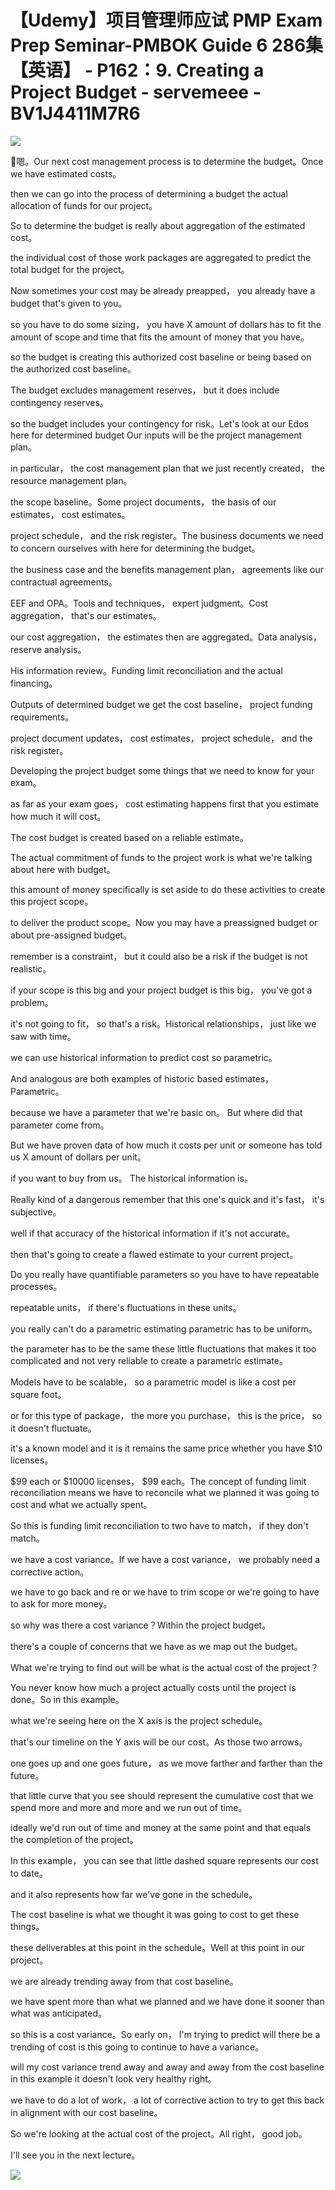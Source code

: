 # 【Udemy】项目管理师应试 PMP Exam Prep Seminar-PMBOK Guide 6  286集【英语】 - P162：9. Creating a Project Budget - servemeee - BV1J4411M7R6

![](img/654546f643470e364b31071930f9f2d5_0.png)

🎼嗯。Our next cost management process is to determine the budget。Once we have estimated costs。

 then we can go into the process of determining a budget the actual allocation of funds for our project。

So to determine the budget is really about aggregation of the estimated cost。

 the individual cost of those work packages are aggregated to predict the total budget for the project。

Now sometimes your cost may be already preapped， you already have a budget that's given to you。

 so you have to do some sizing， you have X amount of dollars has to fit the amount of scope and time that fits the amount of money that you have。

 so the budget is creating this authorized cost baseline or being based on the authorized cost baseline。

The budget excludes management reserves， but it does include contingency reserves。

 so the budget includes your contingency for risk。Let's look at our Edos here for determined budget Our inputs will be the project management plan。

 in particular， the cost management plan that we just recently created， the resource management plan。

 the scope baseline。Some project documents， the basis of our estimates， cost estimates。

 project schedule， and the risk register。The business documents we need to concern ourselves with here for determining the budget。

 the business case and the benefits management plan， agreements like our contractual agreements。

 EEF and OPA。Tools and techniques， expert judgment。Cost aggregation， that's our estimates。

 our cost aggregation， the estimates then are aggregated。Data analysis， reserve analysis。

 His information review。Funding limit reconciliation and the actual financing。

Outputs of determined budget we get the cost baseline， project funding requirements。

 project document updates， cost estimates， project schedule， and the risk register。

Developing the project budget some things that we need to know for your exam。

 as far as your exam goes， cost estimating happens first that you estimate how much it will cost。

The cost budget is created based on a reliable estimate。

The actual commitment of funds to the project work is what we're talking about here with budget。

 this amount of money specifically is set aside to do these activities to create this project scope。

 to deliver the product scope。Now you may have a preassigned budget or about pre-assigned budget。

 remember is a constraint， but it could also be a risk if the budget is not realistic。

 if your scope is this big and your project budget is this big， you've got a problem。

 it's not going to fit， so that's a risk。Historical relationships， just like we saw with time。

 we can use historical information to predict cost so parametric。

And analogous are both examples of historic based estimates， Parametric。

 because we have a parameter that we're basic on。 But where did that parameter come from。

 But we have proven data of how much it costs per unit or someone has told us X amount of dollars per unit。

 if you want to buy from us。 The historical information is。

Really kind of a dangerous remember that this one's quick and it's fast， it's subjective。

 well if that accuracy of the historical information if it's not accurate。

 then that's going to create a flawed estimate to your current project。

Do you really have quantifiable parameters so you have to have repeatable processes。

 repeatable units， if there's fluctuations in these units。

 you really can't do a parametric estimating parametric has to be uniform。

 the parameter has to be the same these little fluctuations that makes it too complicated and not very reliable to create a parametric estimate。

Models have to be scalable， so a parametric model is like a cost per square foot。

 or for this type of package， the more you purchase， this is the price， so it doesn't fluctuate。

 it's a known model and it is it remains the same price whether you have $10 licenses。

 $99 each or $10000 licenses， $99 each。The concept of funding limit reconciliation means we have to reconcile what we planned it was going to cost and what we actually spent。

So this is funding limit reconciliation to two have to match， if they don't match。

 we have a cost variance。If we have a cost variance， we probably need a corrective action。

 we have to go back and re or we have to trim scope or we're going to have to ask for more money。

 so why was there a cost variance？Within the project budget。

 there's a couple of concerns that we have as we map out the budget。

What we're trying to find out will be what is the actual cost of the project？

You never know how much a project actually costs until the project is done。So in this example。

 what we're seeing here on the X axis is the project schedule。

 that's our timeline on the Y axis will be our cost。As those two arrows。

 one goes up and one goes future， as we move farther and farther than the future。

 that little curve that you see should represent the cumulative cost that we spend more and more and more and we run out of time。

 ideally we'd run out of time and money at the same point and that equals the completion of the project。

In this example， you can see that little dashed square represents our cost to date。

 and it also represents how far we've gone in the schedule。

The cost baseline is what we thought it was going to cost to get these things。

 these deliverables at this point in the schedule。Well at this point in our project。

 we are already trending away from that cost baseline。

 we have spent more than what we planned and we have done it sooner than what was anticipated。

 so this is a cost variance。So early on， I'm trying to predict will there be a trending of cost is this going to continue to have a variance。

 will my cost variance trend away and away and away from the cost baseline in this example it doesn't look very healthy right。

 we have to do a lot of work， a lot of corrective action to try to get this back in alignment with our cost baseline。

So we're looking at the actual cost of the project。All right， good job。

 I'll see you in the next lecture。

![](img/654546f643470e364b31071930f9f2d5_2.png)
